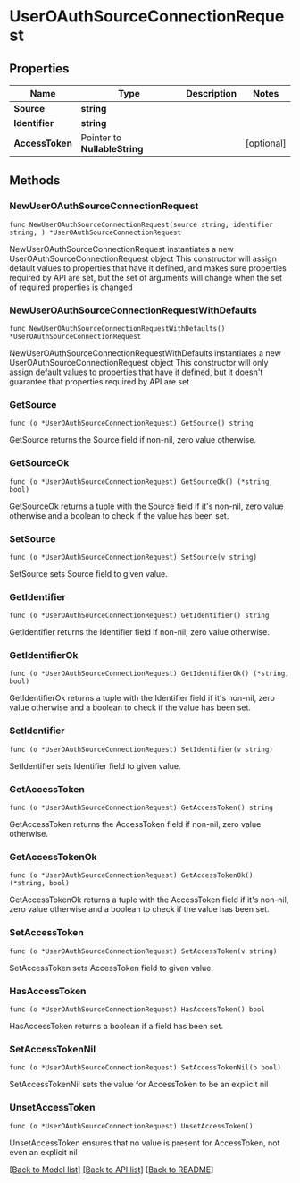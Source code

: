 # UserOAuthSourceConnectionRequest

## Properties

Name | Type | Description | Notes
------------ | ------------- | ------------- | -------------
**Source** | **string** |  | 
**Identifier** | **string** |  | 
**AccessToken** | Pointer to **NullableString** |  | [optional] 

## Methods

### NewUserOAuthSourceConnectionRequest

`func NewUserOAuthSourceConnectionRequest(source string, identifier string, ) *UserOAuthSourceConnectionRequest`

NewUserOAuthSourceConnectionRequest instantiates a new UserOAuthSourceConnectionRequest object
This constructor will assign default values to properties that have it defined,
and makes sure properties required by API are set, but the set of arguments
will change when the set of required properties is changed

### NewUserOAuthSourceConnectionRequestWithDefaults

`func NewUserOAuthSourceConnectionRequestWithDefaults() *UserOAuthSourceConnectionRequest`

NewUserOAuthSourceConnectionRequestWithDefaults instantiates a new UserOAuthSourceConnectionRequest object
This constructor will only assign default values to properties that have it defined,
but it doesn't guarantee that properties required by API are set

### GetSource

`func (o *UserOAuthSourceConnectionRequest) GetSource() string`

GetSource returns the Source field if non-nil, zero value otherwise.

### GetSourceOk

`func (o *UserOAuthSourceConnectionRequest) GetSourceOk() (*string, bool)`

GetSourceOk returns a tuple with the Source field if it's non-nil, zero value otherwise
and a boolean to check if the value has been set.

### SetSource

`func (o *UserOAuthSourceConnectionRequest) SetSource(v string)`

SetSource sets Source field to given value.


### GetIdentifier

`func (o *UserOAuthSourceConnectionRequest) GetIdentifier() string`

GetIdentifier returns the Identifier field if non-nil, zero value otherwise.

### GetIdentifierOk

`func (o *UserOAuthSourceConnectionRequest) GetIdentifierOk() (*string, bool)`

GetIdentifierOk returns a tuple with the Identifier field if it's non-nil, zero value otherwise
and a boolean to check if the value has been set.

### SetIdentifier

`func (o *UserOAuthSourceConnectionRequest) SetIdentifier(v string)`

SetIdentifier sets Identifier field to given value.


### GetAccessToken

`func (o *UserOAuthSourceConnectionRequest) GetAccessToken() string`

GetAccessToken returns the AccessToken field if non-nil, zero value otherwise.

### GetAccessTokenOk

`func (o *UserOAuthSourceConnectionRequest) GetAccessTokenOk() (*string, bool)`

GetAccessTokenOk returns a tuple with the AccessToken field if it's non-nil, zero value otherwise
and a boolean to check if the value has been set.

### SetAccessToken

`func (o *UserOAuthSourceConnectionRequest) SetAccessToken(v string)`

SetAccessToken sets AccessToken field to given value.

### HasAccessToken

`func (o *UserOAuthSourceConnectionRequest) HasAccessToken() bool`

HasAccessToken returns a boolean if a field has been set.

### SetAccessTokenNil

`func (o *UserOAuthSourceConnectionRequest) SetAccessTokenNil(b bool)`

 SetAccessTokenNil sets the value for AccessToken to be an explicit nil

### UnsetAccessToken
`func (o *UserOAuthSourceConnectionRequest) UnsetAccessToken()`

UnsetAccessToken ensures that no value is present for AccessToken, not even an explicit nil

[[Back to Model list]](../README.md#documentation-for-models) [[Back to API list]](../README.md#documentation-for-api-endpoints) [[Back to README]](../README.md)


